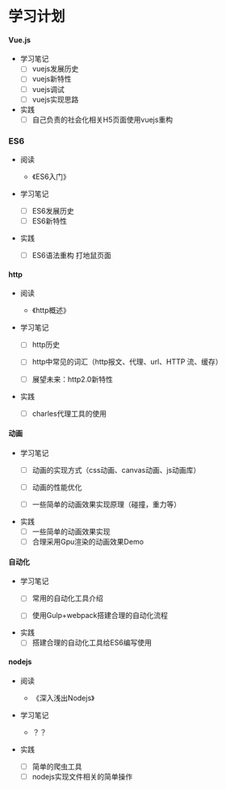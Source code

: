 # 学习计划

#### Vue.js

- 学习笔记
  - [ ] vuejs发展历史
  - [ ] vuejs新特性
  - [ ] vuejs调试
  - [ ] vuejs实现思路
- 实践
  - [ ] 自己负责的社会化相关H5页面使用vuejs重构

### ES6

- 阅读
  - 《ES6入门》


- 学习笔记
  - [ ] ES6发展历史
  - [ ] ES6新特性
- 实践
  - [ ] ES6语法重构 打地鼠页面

#### http

- 阅读
  - 《http概述》


- 学习笔记
  - [ ] http历史
  - [ ] http中常见的词汇（http报文、代理、url、HTTP 流、缓存）
  - [ ] 展望未来：http2.0新特性


- 实践
  - [ ] charles代理工具的使用

#### 动画

- 学习笔记
  - [ ] 动画的实现方式（css动画、canvas动画、js动画库）
  - [ ] 动画的性能优化
  - [ ] 一些简单的动画效果实现原理（碰撞，重力等）


- 实践
  - [ ] 一些简单的动画效果实现
  - [ ] 合理采用Gpu渲染的动画效果Demo

#### 自动化

- 学习笔记
  - [ ] 常用的自动化工具介绍
  - [ ] 使用Gulp+webpack搭建合理的自动化流程


- 实践
  - [ ] 搭建合理的自动化工具给ES6编写使用

#### nodejs

- 阅读
  - 《深入浅出Nodejs》


- 学习笔记
  - ？？


- 实践
  - [ ] 简单的爬虫工具
  - [ ] nodejs实现文件相关的简单操作